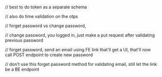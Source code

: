 // best to do token as a separate schema

// also do time validation on the otps


// forget password vs change password, 

// change password, you logged in, just make a put request after validating previous password

// forget password, send an email using FE link that'll get a UI, that'll now call POST endpoint to create new password

// don't use this forget password method for validating email, still let the link be a BE endpoint